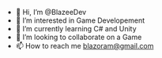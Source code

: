 - 👋 Hi, I’m @BlazeeDev
- 👀 I’m interested in Game Developement
- 🌱 I’m currently learning C# and Unity
- 💞️ I’m looking to collaborate on a Game
- 📫 How to reach me blazoram@gmail.com

<!---
BlazeeDev/BlazeeDev is a ✨ special ✨ repository because its `README.md` (this file) appears on your GitHub profile.
You can click the Preview link to take a look at your changes.
--->
